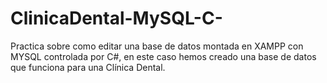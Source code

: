 # ClinicaDental-MySQL-C-
Practica sobre como editar una base de datos montada en XAMPP con MYSQL controlada por C#,
en este caso hemos creado una base de datos que funciona para una Clínica Dental.
